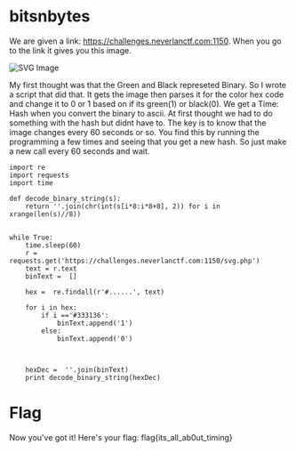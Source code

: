 
# bitsnbytes
We are given a link: https://challenges.neverlanctf.com:1150. When you go to the link it gives you this image. 

![SVG Image]('https://imgur.com/1z3vcB8') 

My first thought was that the Green and Black represeted Binary. So I wrote a script that did that. It gets the image then parses it for the color hex code and change it to 0 or 1 based on if its green(1) or black(0).
We get a Time: Hash when you convert the binary to ascii. At first thought we had to do something with the hash but didnt have to. The key is to know that the image changes every 60 seconds or so. You find this by running the programming a few times and seeing that you get a new hash. So just make a new call every 60 seconds and wait.

```
import re
import requests
import time

def decode_binary_string(s):
    return ''.join(chr(int(s[i*8:i*8+8], 2)) for i in xrange(len(s)//8))


while True:
    time.sleep(60)
    r = requests.get('https://challenges.neverlanctf.com:1150/svg.php')
    text = r.text
    binText =  []

    hex =  re.findall(r'#......', text)

    for i in hex:
        if i =='#333136':
            binText.append('1')     
        else:
            binText.append('0')



    hexDec =  ''.join(binText)
    print decode_binary_string(hexDec)
```

# Flag
Now you've got it! Here's your flag: flag{its_all_ab0ut_timing} 
